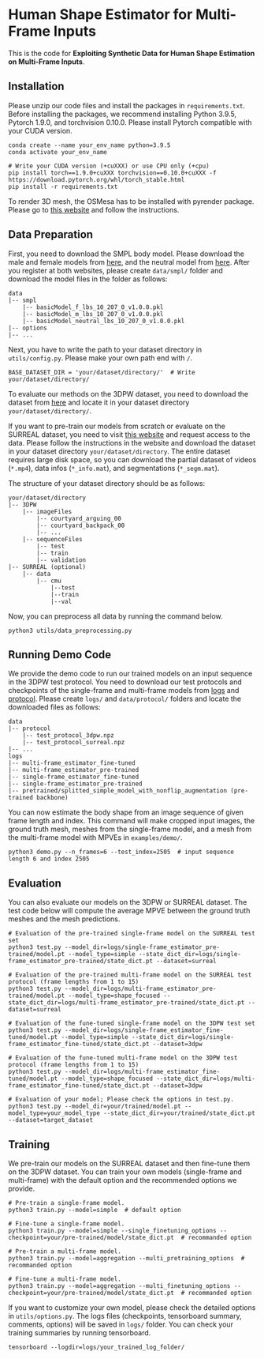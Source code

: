 # Human Shape Estimator for Multi-Frame Inputs

This is the code for **Exploiting Synthetic Data for Human Shape Estimation on Multi-Frame Inputs**.

## Installation

Please unzip our code files and install the packages in `requirements.txt`.
Before installing the packages, we recommend installing Python 3.9.5, Pytorch 1.9.0, and torchvision 0.10.0.
Please install Pytorch compatible with your CUDA version.

```
conda create --name your_env_name python=3.9.5
conda activate your_env_name

# Write your CUDA version (+cuXXX) or use CPU only (+cpu)
pip install torch==1.9.0+cuXXX torchvision==0.10.0+cuXXX -f https://download.pytorch.org/whl/torch_stable.html
pip install -r requirements.txt
```

To render 3D mesh, the OSMesa has to be installed with pyrender package.
Please go to [this website](https://pyrender.readthedocs.io/en/latest/install/index.html) and follow the instructions.


## Data Preparation

First, you need to download the SMPL body model.
Please download the male and female models from [here](https://smpl.is.tue.mpg.de/), and the neutral model from [here](https://smplify.is.tue.mpg.de/).
After you register at both websites, please create `data/smpl/` folder and download the model files in the folder as follows:

```
data
|-- smpl
    |-- basicModel_f_lbs_10_207_0_v1.0.0.pkl
    |-- basicModel_m_lbs_10_207_0_v1.0.0.pkl
    |-- basicModel_neutral_lbs_10_207_0_v1.0.0.pkl
|-- options
|-- ...
```

Next, you have to write the path to your dataset directory in `utils/config.py`.
Please make your own path end with `/`.

```
BASE_DATASET_DIR = 'your/dataset/directory/'  # Write your/dataset/directory/
```

To evaluate our methods on the 3DPW dataset, you need to download the dataset from [here](https://virtualhumans.mpi-inf.mpg.de/3DPW/) and locate it in your dataset directory `your/dataset/directory/`.

If you want to pre-train our models from scratch or evaluate on the SURREAL dataset, you need to visit [this website](https://github.com/gulvarol/surreal) and request access to the data.
Please follow the instructions in the website and download the dataset in your dataset directory `your/dataset/directory`.
The entire dataset requires large disk space, so you can download the partial dataset of videos (`*.mp4`), data infos (`*_info.mat`), and segmentations (`*_segm.mat`).

The structure of your dataset directory should be as follows:

```
your/dataset/directory
|-- 3DPW
    |-- imageFiles
        |-- courtyard_arguing_00
        |-- courtyard_backpack_00
        |-- ...
    |-- sequenceFiles
        |-- test
        |-- train
        |-- validation
|-- SURREAL (optional)
    |-- data
        |-- cmu
            |--test
            |--train
            |--val
```

Now, you can preprocess all data by running the command below.

```
python3 utils/data_preprocessing.py
```


## Running Demo Code

We provide the demo code to run our trained models on an input sequence in the 3DPW test protocol.
You need to download our test protocols and checkpoints of the single-frame and multi-frame models from [logs](https://drive.google.com/file/d/1SM_R1kEJ1wiqThgvsYm_Hl1v49aBz9aD/view?usp=sharing) and [protocol](https://drive.google.com/file/d/1d-r3G6L14j-KLHFh3CIrs2cWtWqVODbM/view?usp=sharing).
Please create `logs/` and `data/protocol/` folders and locate the downloaded files as follows:

```
data
|-- protocol
    |-- test_protocol_3dpw.npz
    |-- test_protocol_surreal.npz
|-- ...
logs
|-- multi-frame_estimator_fine-tuned
|-- multi-frame_estimator_pre-trained
|-- single-frame_estimator_fine-tuned
|-- single-frame_estimator_pre-trained
|-- pretrained/splitted_simple_model_with_nonflip_augmentation (pre-trained backbone)
```

You can now estimate the body shape from an image sequence of given frame length and index.
This command will make cropped input images, the ground truth mesh, meshes from the single-frame model, and a mesh from the multi-frame model with MPVEs in `examples/demo/`.

```
python3 demo.py --n_frames=6 --test_index=2505  # input sequence length 6 and index 2505
```


## Evaluation

You can also evaluate our models on the 3DPW or SURREAL dataset.
The test code below will compute the average MPVE between the ground truth meshes and the mesh predictions.

```
# Evaluation of the pre-trained single-frame model on the SURREAL test set
python3 test.py --model_dir=logs/single-frame_estimator_pre-trained/model.pt --model_type=simple --state_dict_dir=logs/single-frame_estimator_pre-trained/state_dict.pt --dataset=surreal

# Evaluation of the pre-trained multi-frame model on the SURREAL test protocol (frame lengths from 1 to 15)
python3 test.py --model_dir=logs/multi-frame_estimator_pre-trained/model.pt --model_type=shape_focused --state_dict_dir=logs/multi-frame_estimator_pre-trained/state_dict.pt --dataset=surreal

# Evaluation of the fune-tuned single-frame model on the 3DPW test set
python3 test.py --model_dir=logs/single-frame_estimator_fine-tuned/model.pt --model_type=simple --state_dict_dir=logs/single-frame_estimator_fine-tuned/state_dict.pt --dataset=3dpw

# Evaluation of the fune-tuned multi-frame model on the 3DPW test protocol (frame lengths from 1 to 15)
python3 test.py --model_dir=logs/multi-frame_estimator_fine-tuned/model.pt --model_type=shape_focused --state_dict_dir=logs/multi-frame_estimator_fine-tuned/state_dict.pt --dataset=3dpw

# Evaluation of your model; Please check the options in test.py.
python3 test.py --model_dir=your/trained/model.pt --model_type=your_model_type --state_dict_dir=your/trained/state_dict.pt --dataset=target_dataset
```


## Training

We pre-train our models on the SURREAL dataset and then fine-tune them on the 3DPW dataset.
You can train your own models (single-frame and multi-frame) with the default option and the recommended options we provide.

```
# Pre-train a single-frame model.
python3 train.py --model=simple  # default option

# Fine-tune a single-frame model.
python3 train.py --model=simple --single_finetuning_options --checkpoint=your/pre-trained/model/state_dict.pt  # recommanded option

# Pre-train a multi-frame model.
python3 train.py --model=aggregation --multi_pretraining_options  # recommanded option

# Fine-tune a multi-frame model.
python3 train.py --model=aggregation --multi_finetuning_options --checkpoint=your/pre-trained/model/state_dict.pt  # recommanded option
```

If you want to customize your own model, please check the detailed options in `utils/options.py`.
The logs files (checkpoints, tensorboard summary, comments, options) will be saved in `logs/` folder.
You can check your training summaries by running tensorboard.

```
tensorboard --logdir=logs/your_trained_log_folder/
```